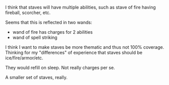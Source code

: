 I think that staves will have multiple abilities, such as stave of fire having fireball, scorcher, etc.

Seems that this is reflected in two wands:
- wand of fire has charges for 2 abilities
- wand of spell striking

I think I want to make staves be more thematic and thus not 100% coverage. Thinking for my "differences" of experience that
staves should be ice/fire/armor/etc.

They would refill on sleep. Not really charges per se.

A smaller set of staves, really.
